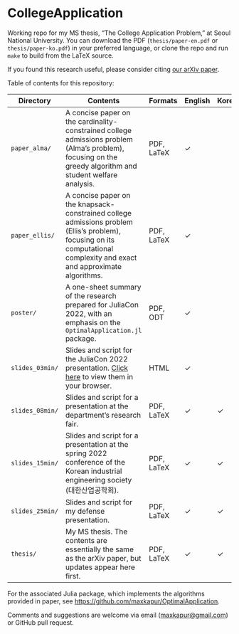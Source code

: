 # CollegeApplication
Working repo for my MS thesis, “The College Application Problem,” at Seoul National University. You can download the PDF (`thesis/paper-en.pdf` or `thesis/paper-ko.pdf`) in your preferred language, or clone the repo and run `make` to build from the LaTeX source.

If you found this research useful, please consider citing [our arXiv paper](https://arxiv.org/abs/2205.01869).

Table of contents for this repository:

| Directory | Contents | Formats | English | Korean | Coauthors |
|-----------|----------|---------|---------|--------|-----------|
| `paper_alma/`   |  A concise paper on the cardinality-constrained college admissions problem (Alma’s problem), focusing on the greedy algorithm and student welfare analysis. | PDF, LaTeX | ✓ | | Yim Seho, Sung-Pil Hong | 
| `paper_ellis/`  |  A concise paper on the knapsack-constrained college admissions problem (Ellis’s problem), focusing on its computational complexity and exact and approximate algorithms. | PDF, LaTeX | ✓ | ||
| `poster/`       |  A one-sheet summary of the research prepared for JuliaCon 2022, with an emphasis on the `OptimalApplication.jl` package. | PDF, ODT | ✓ | ||
| `slides_03min/` |  Slides and script for the JuliaCon 2022 presentation. [Click here](https://maxkapur.com/CollegeApplication/) to view them in your browser. | HTML | ✓ | ||
| `slides_08min/` |  Slides and script for a presentation at the department’s research fair. | PDF, LaTeX | ✓ | ✓ ||
| `slides_15min/` |  Slides and script for a presentation at the spring 2022 conference of the Korean industrial engineering society (대한산업공학회). | PDF, LaTeX | ✓ | ✓ ||
| `slides_25min/` |  Slides and script for my defense presentation. | PDF, LaTeX | ✓ | ✓ ||
| `thesis/`       |  My MS thesis. The contents are essentially the same as the arXiv paper, but updates appear here first. | PDF, LaTeX | ✓ | ✓ ||

For the associated Julia package, which implements the algorithms provided in paper, see https://github.com/maxkapur/OptimalApplication.

Comments and suggestions are welcome via email ([maxkapur@gmail.com](mailto:maxkapur@gmail.com)) or GitHub pull request.
